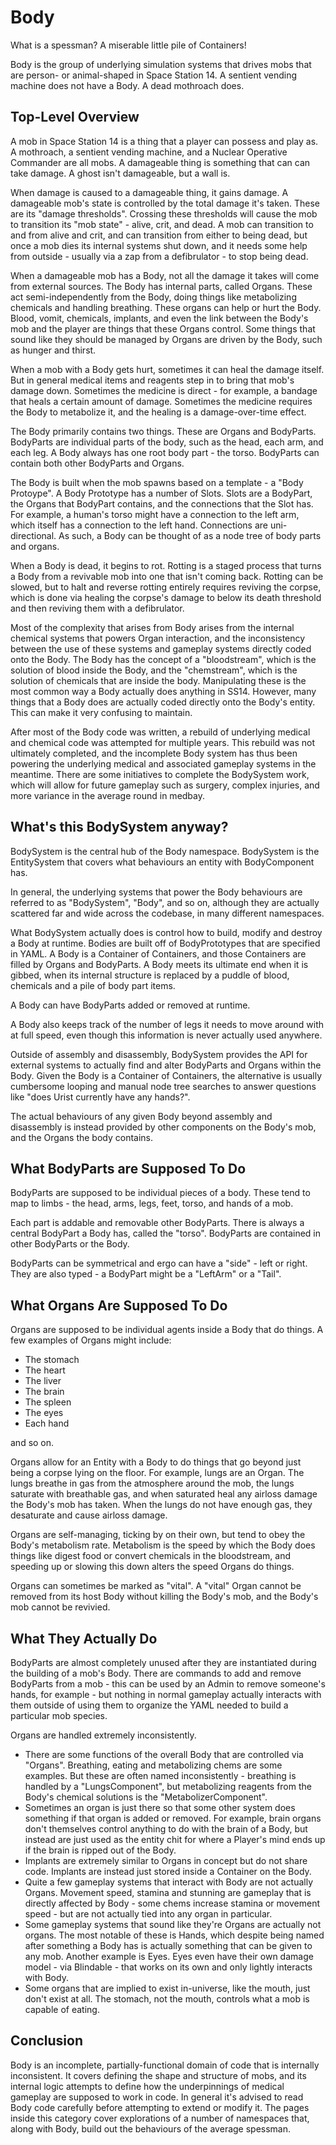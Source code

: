 # Body

What is a spessman? A miserable little pile of Containers!

Body is the group of underlying simulation systems that drives mobs that are person- or animal-shaped in Space Station 14. A sentient vending machine does not have a Body. A dead mothroach does.

## Top-Level Overview

A mob in Space Station 14 is a thing that a player can possess and play as. A mothroach, a sentient vending machine, and a Nuclear Operative Commander are all mobs. A damageable thing is something that can can take damage. A ghost isn't damageable, but a wall is. 

When damage is caused to a damageable thing, it gains damage. A damageable mob's state is controlled by the total damage it's taken. These are its "damage thresholds". Crossing these thresholds will cause the mob to transition its "mob state" - alive, crit, and dead. A mob can transition to and from alive and crit, and can transition from either to being dead, but once a mob dies its internal systems shut down, and it needs some help from outside - usually via a zap from a defibrulator - to stop being dead.

When a damageable mob has a Body, not all the damage it takes will come from external sources. The Body has internal parts, called Organs. These act semi-independently from the Body, doing things like metabolizing chemicals and handling breathing. These organs can help or hurt the Body. Blood, vomit, chemicals, implants, and even the link between the Body's mob and the player are things that these Organs control. Some things that sound like they should be managed by Organs are driven by the Body, such as hunger and thirst.

When a mob with a Body gets hurt, sometimes it can heal the damage itself. But in general medical items and reagents step in to bring that mob's damage down. Sometimes the medicine is direct - for example, a bandage that heals a certain amount of damage. Sometimes the medicine requires the Body to metabolize it, and the healing is a damage-over-time effect.

The Body primarily contains two things. These are Organs and BodyParts. BodyParts are individual parts of the body, such as the head, each arm, and each leg. A Body always has one root body part - the torso. BodyParts can contain both other BodyParts and Organs.

The Body is built when the mob spawns based on a template - a "Body Protoype". A Body Prototype has a number of Slots. Slots are a BodyPart, the Organs that BodyPart contains, and the connections that the Slot has. For example, a human's torso might have a connection to the left arm, which itself has a connection to the left hand. Connections are uni-directional. As such, a Body can be thought of as a node tree of body parts and organs.

When a Body is dead, it begins to rot. Rotting is a staged process that turns a Body from a revivable mob into one that isn't coming back. Rotting can be slowed, but to halt and reverse rotting entirely requires reviving the corpse, which is done via healing the corpse's damage to below its death threshold and then reviving them with a defibrulator.

Most of the complexity that arises from Body arises from the internal chemical systems that powers Organ interaction, and the inconsistency between the use of these systems and gameplay systems directly coded onto the Body. The Body has the concept of a "bloodstream", which is the solution of blood inside the Body, and the "chemstream", which is the solution of chemicals that are inside the body. Manipulating these is the most common way a Body actually does anything in SS14. However, many things that a Body does are actually coded directly onto the Body's entity. This can make it very confusing to maintain.

After most of the Body code was written, a rebuild of underlying medical and chemical code was attempted for multiple years. This rebuild was not ultimately completed, and the incomplete Body system has thus been powering the underlying medical and associated gameplay systems in the meantime. There are some initiatives to complete the BodySystem work, which will allow for future gameplay such as surgery, complex injuries, and more variance in the average round in medbay.

## What's this BodySystem anyway?

BodySystem is the central hub of the Body namespace. BodySystem is the EntitySystem that covers what behaviours an entity with BodyComponent has.

In general, the underlying systems that power the Body behaviours are referred to as "BodySystem", "Body", and so on, although they are actually scattered far and wide across the codebase, in many different namespaces.

What BodySystem actually does is control how to build, modify and destroy a Body at runtime. Bodies are built off of BodyPrototypes that are specified in YAML. A Body is a Container of Containers, and those Containers are filled by Organs and BodyParts. A Body meets its ultimate end when it is gibbed, when its internal structure is replaced by a puddle of blood, chemicals and a pile of body part items.

A Body can have BodyParts added or removed at runtime.

A Body also keeps track of the number of legs it needs to move around with at full speed, even though this information is never actually used anywhere.

Outside of assembly and disassembly, BodySystem provides the API for external systems to actually find and alter BodyParts and Organs within the Body. Given the Body is a Container of Containers, the alternative is usually cumbersome looping and manual node tree searches to answer questions like "does Urist currently have any hands?".

The actual behaviours of any given Body beyond assembly and disassembly is instead provided by other components on the Body's mob, and the Organs the body contains.

## What BodyParts are Supposed To Do

BodyParts are supposed to be individual pieces of a body. These tend to map to limbs - the head, arms, legs, feet, torso, and hands of a mob. 

Each part is addable and removable other BodyParts. There is always a central BodyPart a Body has, called the "torso". BodyParts are contained in other BodyParts or the Body.

BodyParts can be symmetrical and ergo can have a "side" - left or right. They are also typed - a BodyPart might be a "LeftArm" or a "Tail".

## What Organs Are Supposed To Do

Organs are supposed to be individual agents inside a Body that do things. A few examples of Organs might include:
* The stomach
* The heart
* The liver
* The brain
* The spleen
* The eyes
* Each hand

and so on.

Organs allow for an Entity with a Body to do things that go beyond just being a corpse lying on the floor. For example, lungs are an Organ. The lungs breathe in gas from the atmosphere around the mob, the lungs saturate with breathable gas, and when saturated heal any airloss damage the Body's mob has taken. When the lungs do not have enough gas, they desaturate and cause airloss damage.

Organs are self-managing, ticking by on their own, but tend to obey the Body's metabolism rate. Metabolism is the speed by which the Body does things like digest food or convert chemicals in the bloodstream, and speeding up or slowing this down alters the speed Organs do things.

Organs can sometimes be marked as "vital". A "vital" Organ cannot be removed from its host Body without killing the Body's mob, and the Body's mob cannot be revivied.

## What They Actually Do

BodyParts are almost completely unused after they are instantiated during the building of a mob's Body. There are commands to add and remove BodyParts from a mob - this can be used by an Admin to remove someone's hands, for example - but nothing in normal gameplay actually interacts with them outside of using them to organize the YAML needed to build a particular mob species. 

Organs are handled extremely inconsistently. 

* There are some functions of the overall Body that are controlled via "Organs". Breathing, eating and metabolizing chems are some examples. But these are often named inconsistently - breathing is handled by a "LungsComponent", but metabolizing reagents from the Body's chemical solutions is the "MetabolizerComponent". 
* Sometimes an organ is just there so that some other system does something if that organ is added or removed. For example, brain organs don't themselves control anything to do with the brain of a Body, but instead are just used as the entity chit for where a Player's mind ends up if the brain is ripped out of the Body.
* Implants are extremely similar to Organs in concept but do not share code. Implants are instead just stored inside a Container on the Body.
* Quite a few gameplay systems that interact with Body are not actually Organs. Movement speed, stamina and stunning are gameplay that is directly affected by Body - some chems increase stamina or movement speed - but are not actually tied into any organ in particular.
* Some gameplay systems that sound like they're Organs are actually not organs. The most notable of these is Hands, which despite being named after something a Body has is actually something that can be given to any mob. Another example is Eyes. Eyes even have their own damage model - via Blindable - that works on its own and only lightly interacts with Body. 
* Some organs that are implied to exist in-universe, like the mouth, just don't exist at all. The stomach, not the mouth, controls what a mob is capable of eating.

## Conclusion

Body is an incomplete, partially-functional domain of code that is internally inconsistent. It covers defining the shape and structure of mobs, and its internal logic attempts to define how the underpinnings of medical gameplay are supposed to work in code. In general it's advised to read Body code carefully before attempting to extend or modify it. The pages inside this category cover explorations of a number of namespaces that, along with Body, build out the behaviours of the average spessman.